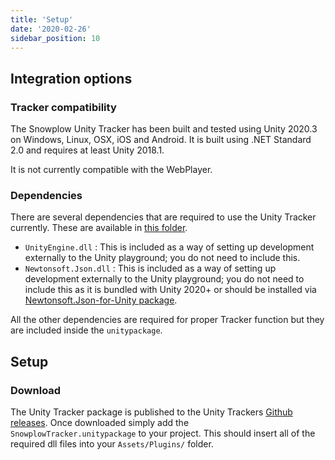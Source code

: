 ```yaml
---
title: 'Setup'
date: '2020-02-26'
sidebar_position: 10
---
```


## Integration options

### Tracker compatibility

The Snowplow Unity Tracker has been built and tested using Unity 2020.3 on Windows, Linux, OSX, iOS and Android. It is built using .NET Standard 2.0 and requires at least Unity 2018.1.

It is not currently compatible with the WebPlayer.

### Dependencies

There are several dependencies that are required to use the Unity Tracker currently. These are available in [this folder](https://github.com/snowplow/snowplow-unity-tracker/tree/master/Resources).

- `UnityEngine.dll` : This is included as a way of setting up development externally to the Unity playground; you do not need to include this.
- `Newtonsoft.Json.dll` : This is included as a way of setting up development externally to the Unity playground; you do not need to include this as it is bundled with Unity 2020+ or should be installed via [Newtonsoft.Json-for-Unity package](https://github.com/jilleJr/Newtonsoft.Json-for-Unity).

All the other dependencies are required for proper Tracker function but they are included inside the `unitypackage`.

## Setup

### Download

The Unity Tracker package is published to the Unity Trackers [Github releases](https://github.com/snowplow/snowplow-unity-tracker/releases). Once downloaded simply add the `SnowplowTracker.unitypackage` to your project. This should insert all of the required dll files into your `Assets/Plugins/` folder.

